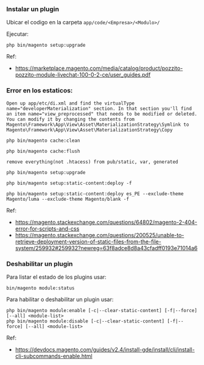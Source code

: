 
### Instalar un plugin

Ubicar el codigo en la carpeta `app/code/<Empresa>/<Modulo>/`
  
Ejecutar:
```
php bin/magento setup:upgrade
```

Ref:
 - https://marketplace.magento.com/media/catalog/product/pozzito-pozzito-module-livechat-100-0-2-ce/user_guides.pdf





### Error en los estaticos:

```
Open up app/etc/di.xml and find the virtualType name="developerMaterialization" section. In that section you'll find an item name="view_preprocessed" that needs to be modified or deleted. You can modify it by changing the contents from Magento\Framework\App\View\Asset\MaterializationStrategy\Symlink to Magento\Framework\App\View\Asset\MaterializationStrategy\Copy

php bin/magento cache:clean

php bin/magento cache:flush

remove everything(not .htacess) from pub/static, var, generated

php bin/magento setup:upgrade

php bin/magento setup:static-content:deploy -f

php bin/magento setup:static-content:deploy es_PE --exclude-theme Magento/luma --exclude-theme Magento/blank -f
```
Ref:
- https://magento.stackexchange.com/questions/64802/magento-2-404-error-for-scripts-and-css
- https://magento.stackexchange.com/questions/200525/unable-to-retrieve-deployment-version-of-static-files-from-the-file-system/259932#259932?newreg=63f8adce8d8a43cfadff0193e71014a6


### Deshabilitar un plugin
Para listar el estado de los plugins usar:
```
bin/magento module:status
```
Para habilitar o deshabilitar un plugin usar:
```
php bin/magento module:enable [-c|--clear-static-content] [-f|--force] [--all] <module-list>
php bin/magento module:disable [-c|--clear-static-content] [-f|--force] [--all] <module-list>
```

Ref:
- https://devdocs.magento.com/guides/v2.4/install-gde/install/cli/install-cli-subcommands-enable.html
